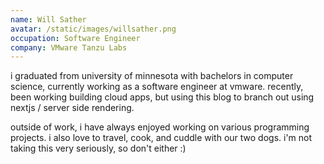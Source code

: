 ```yaml
---
name: Will Sather
avatar: /static/images/willsather.png
occupation: Software Engineer
company: VMware Tanzu Labs
---
```


i graduated from university of minnesota with bachelors in computer science, currently working as a software engineer at
vmware. recently, been working building cloud apps, but using this blog to branch out using nextjs / server side rendering.

outside of work, i have always enjoyed working on various programming projects. i also love to travel, cook, and cuddle with our two dogs.
i'm not taking this very seriously, so don't either :)